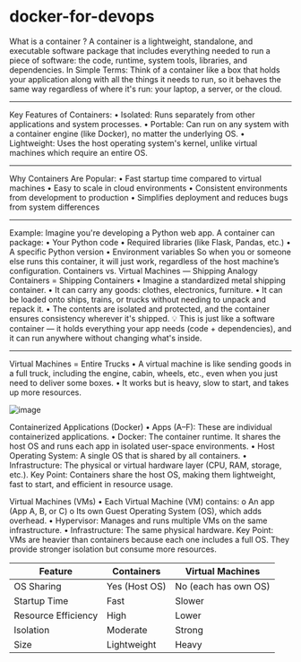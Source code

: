 # docker-for-devops

What is a container ?
A container is a lightweight, standalone, and executable software package that includes everything needed to run a piece of software: the code, runtime, system tools, libraries, and dependencies.
In Simple Terms:
Think of a container like a box that holds your application along with all the things it needs to run, so it behaves the same way regardless of where it's run: your laptop, a server, or the cloud.
________________________________________
Key Features of Containers:
•	Isolated: Runs separately from other applications and system processes.
•	Portable: Can run on any system with a container engine (like Docker), no matter the underlying OS.
•	Lightweight: Uses the host operating system's kernel, unlike virtual machines which require an entire OS.
________________________________________
Why Containers Are Popular:
•	Fast startup time compared to virtual machines
•	Easy to scale in cloud environments
•	Consistent environments from development to production
•	Simplifies deployment and reduces bugs from system differences
________________________________________
Example:
Imagine you're developing a Python web app. A container can package:
•	Your Python code
•	Required libraries (like Flask, Pandas, etc.)
•	A specific Python version
•	Environment variables
So when you or someone else runs this container, it will just work, regardless of the host machine’s configuration.
Containers vs. Virtual Machines — Shipping Analogy
Containers = Shipping Containers
•	Imagine a standardized metal shipping container.
•	It can carry any goods: clothes, electronics, furniture.
•	It can be loaded onto ships, trains, or trucks without needing to unpack and repack it.
•	The contents are isolated and protected, and the container ensures consistency wherever it's shipped.
💡 This is just like a software container — it holds everything your app needs (code + dependencies), and it can run anywhere without changing what's inside.
________________________________________
Virtual Machines = Entire Trucks
•	A virtual machine is like sending goods in a full truck, including the engine, cabin, wheels, etc., even when you just need to deliver some boxes.
•	It works but is heavy, slow to start, and takes up more resources.
 
 ![image](https://github.com/user-attachments/assets/75e0a479-296c-435c-a3b7-c1b50accf694)

Containerized Applications (Docker)
•	Apps (A–F): These are individual containerized applications.
•	Docker: The container runtime. It shares the host OS and runs each app in isolated user-space environments.
•	Host Operating System: A single OS that is shared by all containers.
•	Infrastructure: The physical or virtual hardware layer (CPU, RAM, storage, etc.).
Key Point:
Containers share the host OS, making them lightweight, fast to start, and efficient in resource usage.

Virtual Machines (VMs)
•	Each Virtual Machine (VM) contains:
o	An app (App A, B, or C)
o	Its own Guest Operating System (OS), which adds overhead.
•	Hypervisor: Manages and runs multiple VMs on the same infrastructure.
•	Infrastructure: The same physical hardware.
Key Point:
VMs are heavier than containers because each one includes a full OS. They provide stronger isolation but consume more resources.

| Feature             | Containers    | Virtual Machines     |
| ------------------- | ------------- | -------------------- |
| OS Sharing          | Yes (Host OS) | No (each has own OS) |
| Startup Time        | Fast          | Slower               |
| Resource Efficiency | High          | Lower                |
| Isolation           | Moderate      | Strong               |
| Size                | Lightweight   | Heavy                |


